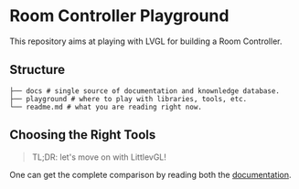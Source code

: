 # Room Controller Playground

This repository aims at playing with LVGL for building a Room Controller.

## Structure

    ├── docs # single source of documentation and knownledge database.
    ├── playground # where to play with libraries, tools, etc.
    └── readme.md # what you are reading right now.

## Choosing the Right Tools

> TL;DR: let's move on with LittlevGL!

One can get the complete comparison by reading both the
[documentation][choosing-the-right-tools].

[choosing-the-right-tools]:docs/choosing-the-right-tools.md

